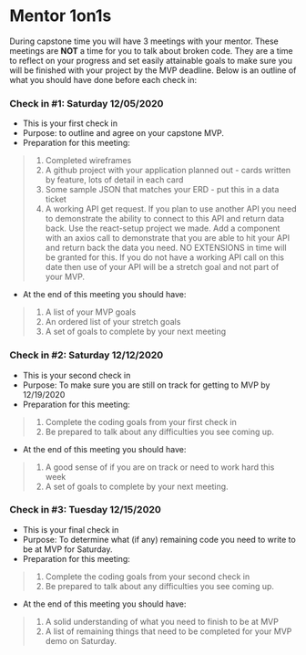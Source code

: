 # Mentor 1on1s

During capstone time you will have 3 meetings with your mentor. These meetings are **NOT** a time for you to talk about broken code.  They are a time to reflect on your progress and set easily attainable goals to make sure you will be finished with your project by the MVP deadline.  Below is an outline of what you should have done before each check in:

### Check in #1: Saturday 12/05/2020
* This is your first check in
* Purpose: to outline and agree on your capstone MVP.
* Preparation for this meeting:
> 1. Completed wireframes
> 1. A github project with your application planned out - cards written by feature, lots of detail in each card
> 1. Some sample JSON that matches your ERD - put this in a data ticket
> 1. A working API get request.  If you plan to use another API you need to demonstrate the ability to connect to this API and return data back.  Use the react-setup project we made.  Add a component with an axios call to demonstrate that you are able to hit your API and return back the data you need.  NO EXTENSIONS in time will be granted for this.  If you do not have a working API call on this date then use of your API will be a stretch goal and not part of your MVP.
* At the end of this meeting you should have:
> 1. A list of your MVP goals
> 1. An ordered list of your stretch goals
> 1. A set of goals to complete by your next meeting

### Check in #2: Saturday 12/12/2020
* This is your second check in
* Purpose: To make sure you are still on track for getting to MVP by 12/19/2020
* Preparation for this meeting:
> 1. Complete the coding goals from your first check in
> 1. Be prepared to talk about any difficulties you see coming up.
* At the end of this meeting you should have:
> 1. A good sense of if you are on track or need to work hard this week
> 1. A set of goals to complete by your next meeting.

### Check in #3: Tuesday 12/15/2020
* This is your final check in
* Purpose: To determine what (if any) remaining code you need to write to be at MVP for Saturday.
* Preparation for this meeting:
> 1. Complete the coding goals from your second check in
> 1. Be prepared to talk about any difficulties you see coming up.
* At the end of this meeting you should have:
> 1. A solid understanding of what you need to finish to be at MVP
> 1. A list of remaining things that need to be completed for your MVP demo on Saturday.
